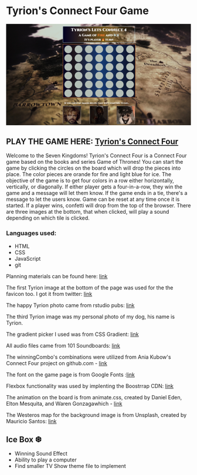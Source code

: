 
# Tyrion's Connect Four Game

![Connect Four](./images/connect_four_hp.jpg "Connect Four")

## PLAY THE GAME HERE: [Tyrion's Connect Four](https://tyrions-lets-connect-game.netlify.app/)

Welcome to the Seven Kingdoms! Tyrion's Connect Four is a Connect Four game based on the books and series Game of Thrones! You can start the game by clicking the circles on the board which will drop the pieces into place. The color pieces are orande for fire and light blue for ice. The objective of the game is to get four colors in a row either horizontally, vertically, or diagonally. If either player gets a four-in-a-row, they win the game and a message will let them know. If the game ends in a tie, there's a message to let the users know. Game can be reset at any time once it is started. If a player wins, confetti will drop from the top of the browser. There are three images at the bottom, that when clicked, will play a sound depending on which tile is clicked.



### Languages used:

 * HTML
 * CSS
 * JavaScript
 * git

Planning materials can be found here: [link](https://docs.google.com/document/d/10WaQTWGbxYVvYwpdCRfO_mmdD64D5wLfZFPDxKKYIeM/edit)

The first Tyrion image at the bottom of the page was used for the the favicon too. I got it from twitter: [link](https://mobile.twitter.com/got_tyrion)

The happy Tyrion photo came from rstudio pubs: [link](https://rstudio-pubs-static.s3.amazonaws.com/376023_b04b6149e6664d949b065bbe0e89b4e4.html)

The third Tyrion image was my personal photo of my dog, his name is Tyrion.

The gradient picker I used was from CSS Gradient: [link](https://cssgradient.io/)

All audio files came from 101 Soundboards: [link](https://www.101soundboards.com/boards/23374-tyrion-lannister-soundboard)

The winningCombo's combinations were utilized from Ania Kubow's Connect Four project on github.com - [link](https://github.com/kubowania/connect-four)

The font on the game page is from Google Fonts :[link](https://fonts.googleapis.com/css2?family=Cinzel:wght@400;900&family=Fredoka+One&family=Gloria+Hallelujah&family=Monoton&family=Roboto:wght@500&display=swap")

Flexbox functionality was used by implenting the Boostrrap CDN: [link](https://cdn.jsdelivr.net/npm/bootstrap@5.2.1/dist/css/bootstrap.min.css")

The animation on the board is from animate.css, created by Daniel Eden, Elton Mesquita, and Waren Gonzagawhich - [link](https://animate.style/)

The Westeros map for the background image is from Unsplash, created by Mauricio Santos: [link](https://unsplash.com/photos/N1gFsYf9AI0)

## Ice Box ❆
- Winning Sound Effect
- Ability to play a computer
- Find smaller TV Show theme file to implement





